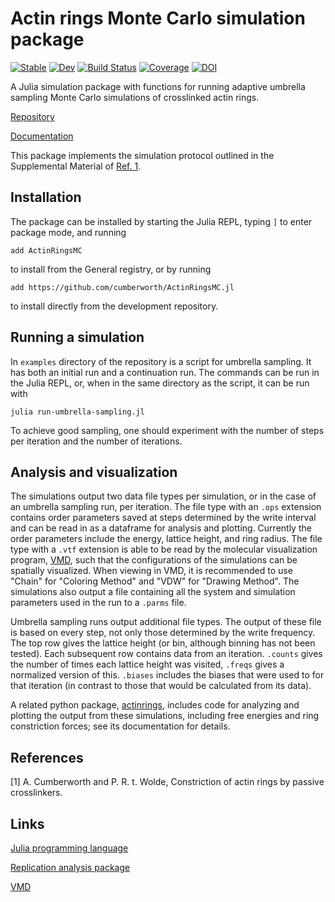 # Actin rings Monte Carlo simulation package

[![Stable](https://img.shields.io/badge/docs-stable-blue.svg)](https://cumberworth.github.io/ActinRingsMC.jl/stable)
[![Dev](https://img.shields.io/badge/docs-dev-blue.svg)](https://cumberworth.github.io/ActinRingsMC.jl/dev)
[![Build Status](https://github.com/cumberworth/ActinRingsMC.jl/actions/workflows/CI.yml/badge.svg?branch=master)](https://github.com/cumberworth/ActinRingsMC.jl/actions/workflows/CI.yml?query=branch%3Amaster)
[![Coverage](https://codecov.io/gh/cumberworth/ActinRingsMC.jl/branch/master/graph/badge.svg)](https://codecov.io/gh/cumberworth/ActinRingsMC.jl)
[![DOI](https://zenodo.org/badge/420141493.svg)](https://zenodo.org/badge/latestdoi/420141493)


A Julia simulation package with functions for running adaptive umbrella sampling Monte Carlo simulations of crosslinked actin rings.

[Repository](https://github.com/cumberworth/ActinRingsMC.jl)

[Documentation](http://www.cumberworth.org/ActinRingsMC.jl)

This package implements the simulation protocol outlined in the Supplemental Material of [Ref. 1](#references).

## Installation

The package can be installed by starting the Julia REPL, typing `]` to enter package mode, and running
```
add ActinRingsMC
```
to install from the General registry, or by running
```
add https://github.com/cumberworth/ActinRingsMC.jl
```
to install directly from the development repository.

## Running a simulation

In `examples` directory of the repository is a script for umbrella sampling.
It has both an initial run and a continuation run.
The commands can be run in the Julia REPL, or, when in the same directory as the script, it can be run with
```
julia run-umbrella-sampling.jl
```
To achieve good sampling, one should experiment with the number of steps per iteration and the number of iterations.

## Analysis and visualization

The simulations output two data file types per simulation, or in the case of an umbrella sampling run, per iteration.
The file type with an `.ops` extension contains order parameters saved at steps determined by the write interval and can be read in as a dataframe for analysis and plotting.
Currently the order parameters include the energy, lattice height, and ring radius.
The file type with a `.vtf` extension is able to be read by the molecular visualization program, [VMD](https://www.ks.uiuc.edu/Research/vmd/), such that the configurations of the simulations can be spatially visualized.
When viewing in VMD, it is recommended to use "Chain" for "Coloring Method" and "VDW" for "Drawing Method".
The simulations also output a file containing all the system and simulation parameters used in the run to a `.parms` file.

Umbrella sampling runs output additional file types.
The output of these file is based on every step, not only those determined by the write frequency.
The top row gives the lattice height (or bin, although binning has not been tested).
Each subsequent row contains data from an iteration.
`.counts` gives the number of times each lattice height was visited, `.freqs` gives a normalized version of this.
`.biases` includes the biases that were used to for that iteration (in contrast to those that would be calculated from its data).

A related python package, [actinrings](https://github.com/cumberworth/actinrings), includes code for analyzing and plotting the output from these simulations, including free energies and ring constriction forces; see its documentation for details.

## References

[1] A. Cumberworth and P. R. t. Wolde, Constriction of actin rings by passive crosslinkers.

## Links

[Julia programming language](https://julialang.org/)

[Replication analysis package](https://github.com/cumberworth/actinrings)

[VMD](https://www.ks.uiuc.edu/Research/vmd/)
